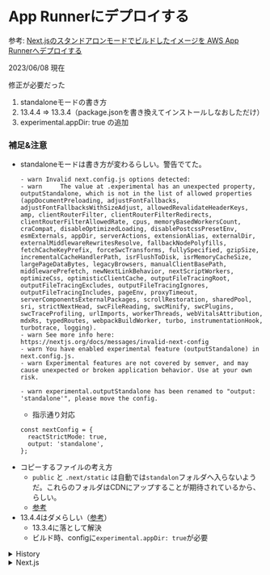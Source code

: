 # App Runnerにデプロイする

参考: [Next.jsのスタンドアロンモードでビルドしたイメージを AWS App Runnerへデプロイする](https://dev.classmethod.jp/articles/app-runner-nextjs/)

2023/06/08 現在

修正が必要だった
1. standaloneモードの書き方
2. 13.4.4 => 13.3.4（package.jsonを書き換えてインストールしなおしただけ）
3. experimental.appDir: true の追加

### 補足&注意

- standaloneモードは書き方が変わるらしい。警告でてた。
    ```
    - warn Invalid next.config.js options detected: 
    - warn     The value at .experimental has an unexpected property, outputStandalone, which is not in the list of allowed properties (appDocumentPreloading, adjustFontFallbacks, adjustFontFallbacksWithSizeAdjust, allowedRevalidateHeaderKeys, amp, clientRouterFilter, clientRouterFilterRedirects, clientRouterFilterAllowedRate, cpus, memoryBasedWorkersCount, craCompat, disableOptimizedLoading, disablePostcssPresetEnv, esmExternals, appDir, serverActions, extensionAlias, externalDir, externalMiddlewareRewritesResolve, fallbackNodePolyfills, fetchCacheKeyPrefix, forceSwcTransforms, fullySpecified, gzipSize, incrementalCacheHandlerPath, isrFlushToDisk, isrMemoryCacheSize, largePageDataBytes, legacyBrowsers, manualClientBasePath, middlewarePrefetch, newNextLinkBehavior, nextScriptWorkers, optimizeCss, optimisticClientCache, outputFileTracingRoot, outputFileTracingExcludes, outputFileTracingIgnores, outputFileTracingIncludes, pageEnv, proxyTimeout, serverComponentsExternalPackages, scrollRestoration, sharedPool, sri, strictNextHead, swcFileReading, swcMinify, swcPlugins, swcTraceProfiling, urlImports, workerThreads, webVitalsAttribution, mdxRs, typedRoutes, webpackBuildWorker, turbo, instrumentationHook, turbotrace, logging).
    - warn See more info here: https://nextjs.org/docs/messages/invalid-next-config
    - warn You have enabled experimental feature (outputStandalone) in next.config.js.
    - warn Experimental features are not covered by semver, and may cause unexpected or broken application behavior. Use at your own risk.

    - warn experimental.outputStandalone has been renamed to "output: 'standalone'", please move the config.
    ```
  - 指示通り対応
  ```
  const nextConfig = {
    reactStrictMode: true,
    output: 'standalone',
  };
  ```
- コピーするファイルの考え方
  - `public` と `.next/static` は自動では`standalon`フォルダへ入らないようだ。これらのフォルダはCDNにアップすることが期待されているから、らしい。
  - [参考](https://zenn.dev/waddy/scraps/2149377ee12a3b)
- 13.4.4はダメらしい（[参考](https://qiita.com/Kanahiro/items/aaec2ddf5ffefecbbc31)）
  - 13.3.4に落として解決
  - ビルド時、configに`experimental.appDir: true`が必要

<details>
<summary>History</summary>
<br/>

Comming soon...

</details>

<details>
<summary>Next.js</summary>
<br/>


# Next.js

This is a [Next.js](https://nextjs.org/) project bootstrapped with [`create-next-app`](https://github.com/vercel/next.js/tree/canary/packages/create-next-app).

## Getting Started

First, run the development server:

```bash
npm run dev
# or
yarn dev
# or
pnpm dev
```

Open [http://localhost:3000](http://localhost:3000) with your browser to see the result.

You can start editing the page by modifying `app/page.tsx`. The page auto-updates as you edit the file.

This project uses [`next/font`](https://nextjs.org/docs/basic-features/font-optimization) to automatically optimize and load Inter, a custom Google Font.

## Learn More

To learn more about Next.js, take a look at the following resources:

- [Next.js Documentation](https://nextjs.org/docs) - learn about Next.js features and API.
- [Learn Next.js](https://nextjs.org/learn) - an interactive Next.js tutorial.

You can check out [the Next.js GitHub repository](https://github.com/vercel/next.js/) - your feedback and contributions are welcome!

## Deploy on Vercel

The easiest way to deploy your Next.js app is to use the [Vercel Platform](https://vercel.com/new?utm_medium=default-template&filter=next.js&utm_source=create-next-app&utm_campaign=create-next-app-readme) from the creators of Next.js.

Check out our [Next.js deployment documentation](https://nextjs.org/docs/deployment) for more details.


</details>
